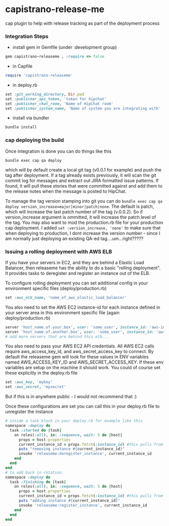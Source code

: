 # capistrano-release-me
cap plugin to help with release tracking as part of the deployment process

### Integration Steps
* install gem in Gemfile (under :development group)
```ruby
gem capistrano-releaseme , :require => false
```
* in Capfile
```ruby
require 'capistrano-releaseme'
```
* in deploy.rb
```ruby
set :git_working_directory, Dir.pwd
set :publisher_api_token, 'token for hipchat'
set :publisher_chat_room, 'Name of HipChat room'
set :publisher_system_name, 'Name of system you are integrating with'
```
* install via bundler
```ruby
bundle install
```


### cap deploying the build
Once integration is done you can do things like this
```
bundle exec cap qa deploy
```
which will by default create a local git tag (v0.0.1 for example) and push the tag after deployment. If a tag already exists previously, it will scan the git commit log for messages and extract out JIRA formatted issue patterns. If found, it will pull these stories that were committed against and add them to the release notes when the message is posted to HipChat.

To manage the tag version stamping into git you can do `bundle exec cap qa deploy version_increase=major|minor|patch|none`. The default is patch, which will increase the last patch number of the tag (v.0.0.2).  So if version_increase argument is ommitted, it will increase the patch level of the tag. You may also want to mod the production.rb file for your production cap deployment. I added `set :version_increase, 'none'` to make sure that when deploying to production, I dont increase the version number - since I am normally just deploying an existing QA-ed tag....um...right?????

### Issuing a rolling deployment with AWS ELB
If you have your servers in EC2, and they are  behind a Elastic Load Balancer, then releaseme has the ability to do a basic "rolling deployment". It provides tasks to deregister and register an instance out of the ELB.

To configure rolling deployment you can set additional config in your environment specific files (deploy/production.rb)
```ruby
set :aws_elb_name, 'name_of_aws_elastic_load_balancer'
```
You also need to set the AWS EC2 instance-id for each instance defined in your server area in this environment specific file (again deploy/production.rb)
```ruby
server 'host_name.of.your.box', user: 'some_user', instance_id: 'aws-instance-id' #usually something like i-e80f5400
server 'host_name.of.another.box', user: 'some_user', instance_id: 'aws-instance-id2'
# add more servers that are behind this elb...
```
You also need to pass your AWS EC2 API credentials. All AWS EC2 calls require aws_access_key_id, and aws_secret_access_key to connect.
By default the releaseme gem will look for these values in ENV variables named AWS_ACCESS_KEY_ID and AWS_SECRET_ACCESS_KEY. If these
env variables are setup on the machine it should work. You could of course set these explicitly in the deploy.rb file
```ruby
set :aws_key, 'mykey'
set :aws_secret, 'mysecret'
```
But if this is in anywhere public - I would not recommend that :)

Once these configurations are set you can call this in your deploy.rb file to unregister the instance
```ruby
# inside a task block in your deploy.rb for example like this
namespace :deploy do
  task :started do |task|
    on roles(:all), in: :sequence, wait: 5 do |host|
      props = host.properties
      current_instance_id = props.fetch(:instance_id) #this pulls from the instance_id: thing we added to the server def in the environment specific file earlier
      puts "removing instance #{current_instance_id}"
      invoke 'releaseme:deregister_instance', current_instance_id
    end
  end
end
# to add back in rotation
namespace :deploy do
  task :finishing do |task|
    on roles(:all), in: :sequence, wait: 5 do |host|
      props = host.properties
      current_instance_id = props.fetch(:instance_id) #this pulls from the instance_id: thing we added to the server def in the environment specific file earlier
      puts "adding instance #{current_instance_id}"
      invoke 'releaseme:register_instance', current_instance_id
    end
  end
end

```


 
